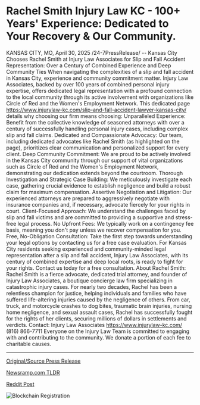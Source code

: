 # Rachel Smith Injury Law KC - 100+ Years' Experience: Dedicated to Your Recovery & Our Community.

KANSAS CITY, MO, April 30, 2025 /24-7PressRelease/ -- Kansas City Chooses Rachel Smith at Injury Law Associates for Slip and Fall Accident Representation: Over a Century of Combined Experience and Deep Community Ties  When navigating the complexities of a slip and fall accident in Kansas City, experience and community commitment matter. Injury Law Associates, backed by over 100 years of combined personal injury expertise, offers dedicated legal representation with a profound connection to the local community through its active involvement with organizations like Circle of Red and the Women's Employment Network.  This dedicated page https://www.injurylaw-kc.com/slip-and-fall-accident-lawyer-kansas-city/ details why choosing our firm means choosing:  Unparalleled Experience: Benefit from the collective knowledge of seasoned attorneys with over a century of successfully handling personal injury cases, including complex slip and fall claims. Dedicated and Compassionate Advocacy: Our team, including dedicated advocates like Rachel Smith (as highlighted on the page), prioritizes clear communication and personalized support for every client. Deep Community Commitment: We are proud to be actively involved in the Kansas City community through our support of vital organizations such as Circle of Red and the Women's Employment Network, demonstrating our dedication extends beyond the courtroom. Thorough Investigation and Strategic Case Building: We meticulously investigate each case, gathering crucial evidence to establish negligence and build a robust claim for maximum compensation. Assertive Negotiation and Litigation: Our experienced attorneys are prepared to aggressively negotiate with insurance companies and, if necessary, advocate fiercely for your rights in court. Client-Focused Approach: We understand the challenges faced by slip and fall victims and are committed to providing a supportive and stress-free legal process. No Upfront Fees: We typically work on a contingency fee basis, meaning you don't pay unless we recover compensation for you. Free, No-Obligation Consultation: Take the first step towards understanding your legal options by contacting us for a free case evaluation.  For Kansas City residents seeking experienced and community-minded legal representation after a slip and fall accident, Injury Law Associates, with its century of combined expertise and deep local roots, is ready to fight for your rights. Contact us today for a free consultation.  About Rachel Smith:  Rachel Smith is a fierce advocate, dedicated trial attorney, and founder of Injury Law Associates, a boutique concierge law firm specializing in catastrophic injury cases. For nearly two decades, Rachel has been a relentless champion for justice, helping individuals and families who have suffered life-altering injuries caused by the negligence of others. From car, truck, and motorcycle crashes to dog bites, traumatic brain injuries, nursing home negligence, and sexual assault cases, Rachel has successfully fought for the rights of her clients, securing millions of dollars in settlements and verdicts.  Contact:  Injury Law Associates  https://www.injurylaw-kc.com/  (816) 866-7711  Everyone on the Injury Law Team is committed to engaging with and contributing to the community. We donate a portion of each fee to charitable causes. 

---

[Original/Source Press Release](https://www.24-7pressrelease.com/press-release/522337/rachel-smith-injury-law-kc-100-years-experience-dedicated-to-your-recovery-our-community)
                    

[Newsramp.com TLDR](https://newsramp.com/curated-news/kansas-city-chooses-rachel-smith-at-injury-law-associates-for-slip-and-fall-accident-representation/462b5f25e024695b635cfb2b88172b73) 

 



[Reddit Post](https://www.reddit.com/r/Business_NewsRamp/comments/1kbas0z/kansas_city_chooses_rachel_smith_at_injury_law/) 



![Blockchain Registration](https://cdn.newsramp.app/24-7PressRelease/qrcode/254/30/quipBEz_.webp)